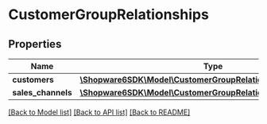 # CustomerGroupRelationships

## Properties
Name | Type | Description | Notes
------------ | ------------- | ------------- | -------------
**customers** | [**\Shopware6SDK\Model\CustomerGroupRelationshipsCustomers**](CustomerGroupRelationshipsCustomers.md) |  | [optional] 
**sales_channels** | [**\Shopware6SDK\Model\CustomerGroupRelationshipsSalesChannels**](CustomerGroupRelationshipsSalesChannels.md) |  | [optional] 

[[Back to Model list]](../../README.md#documentation-for-models) [[Back to API list]](../../README.md#documentation-for-api-endpoints) [[Back to README]](../../README.md)

